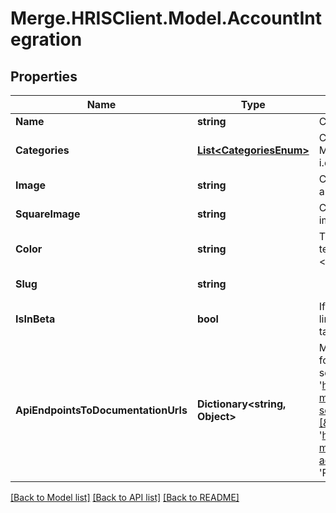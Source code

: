 # Merge.HRISClient.Model.AccountIntegration

## Properties

Name | Type | Description | Notes
------------ | ------------- | ------------- | -------------
**Name** | **string** | Company name. | 
**Categories** | [**List&lt;CategoriesEnum&gt;**](CategoriesEnum.md) | Category or categories this integration belongs to. Multiple categories should be comma separated, i.e. [ats, hris]. | [optional] 
**Image** | **string** | Company logo in rectangular shape. &lt;b&gt;Upload an image with a clear background.&lt;/b&gt; | [optional] 
**SquareImage** | **string** | Company logo in square shape. &lt;b&gt;Upload an image with a white background.&lt;/b&gt; | [optional] 
**Color** | **string** | The color of this integration used for buttons and text throughout the app and landing pages. &lt;b&gt;Choose a darker, saturated color.&lt;/b&gt; | [optional] 
**Slug** | **string** |  | [optional] [readonly] 
**IsInBeta** | **bool** | If checked, this integration will not appear in the linking flow, and will appear elsewhere with a Beta tag. | [optional] 
**ApiEndpointsToDocumentationUrls** | **Dictionary&lt;string, Object&gt;** | Mapping of API endpoints to documentation urls for support. Example: {&#39;GET&#39;: [[&#39;/common-model-scopes&#39;, &#39;https://docs.merge.dev/accounting/common-model-scopes/#common_model_scopes_retrieve&#39;],[&#39;/common-model-actions&#39;, &#39;https://docs.merge.dev/accounting/common-model-actions/#common_model_actions_retrieve&#39;]], &#39;POST&#39;: []} | [optional] 

[[Back to Model list]](../README.md#documentation-for-models) [[Back to API list]](../README.md#documentation-for-api-endpoints) [[Back to README]](../README.md)

